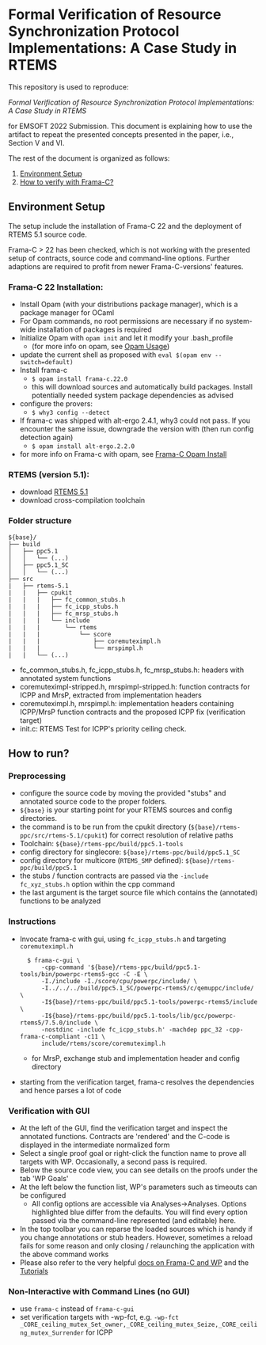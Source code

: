 # Formal Verification of Resource Synchronization Protocol Implementations: A Case Study in RTEMS

This repository is used to reproduce:

_Formal Verification of Resource Synchronization Protocol Implementations: A Case Study in RTEMS_

for EMSOFT 2022 Submission. This document is explaining how to use the artifact to repeat the presented concepts presented in the paper, i.e., Section V and VI.

The rest of the document is organized as follows:
1. [Environment Setup](#environment-setup)
2. [How to verify with Frama-C?](#how-to-run)

## Environment Setup

The setup include the installation of Frama-C 22 and the deployment of RTEMS 5.1 source code. 

Frama-C > 22 has been checked, which is not working with the presented setup of contracts, source code and command-line options. Further adaptions are required to profit from newer Frama-C-versions' features.

### Frama-C 22 Installation:
  - Install Opam (with your distributions package manager), which is a package manager for OCaml
- For Opam commands, no root permissions are necessary if no system-wide installation of packages is required
- Initialize Opam with `opam init` and let it modify your .bash_profile
  - (for more info on opam, see [Opam Usage](https://opam.ocaml.org/doc/Usage.html))
- update the current shell as proposed with `eval $(opam env --switch=default)`
- Install frama-c
  - `$ opam install frama-c.22.0`
  - this will download sources and automatically build packages. Install potentially needed system package dependencies as advised
- configure the provers:
  - `$ why3 config --detect`
- If frama-c was shipped with alt-ergo 2.4.1, why3 could not pass. If you encounter the same issue, downgrade the version with (then run config detection again)
  - `$ opam install alt-ergo.2.2.0`
- for more info on Frama-c with opam, see [Frama-C Opam Install](https://git.frama-c.com/pub/frama-c/blob/master/INSTALL.md)

### RTEMS (version 5.1):
  - download [RTEMS 5.1](https://ftp.rtems.org/pub/rtems/releases/5/5.1/)
  - download cross-compilation toolchain

### Folder structure

```
${base}/
├── build
│   ├── ppc5.1
│   │   └── (...)
│   ├── ppc5.1_SC
│   │   └── (...)
├── src
|   ├── rtems-5.1
|   |   ├── cpukit
|   |   |   ├── fc_common_stubs.h
|   |   |   ├── fc_icpp_stubs.h
|   |   |   ├── fc_mrsp_stubs.h
|   |   |   └── include
|   |   |       └── rtems
|   |   |           └── score
|   |   |               ├── coremuteximpl.h
|   |   |               └── mrspimpl.h
|   |   └── (...)
```
- fc_common_stubs.h, fc_icpp_stubs.h, fc_mrsp_stubs.h: headers with annotated system functions
- coremuteximpl-stripped.h, mrspimpl-stripped.h: function contracts for ICPP and MrsP, extracted from implementation headers
- coremuteximpl.h, mrspimpl.h: implementation headers containing ICPP/MrsP function contracts and the proposed ICPP fix (verification target)
- init.c: RTEMS Test for ICPP's priority ceiling check.

## How to run?

### Preprocessing
- configure the source code by moving the provided "stubs" and annotated source code to the proper folders.
- `${base}` is your starting point for your RTEMS sources and config directories. 
- the command is to be run from the cpukit directory (`${base}/rtems-ppc/src/rtems-5.1/cpukit`) for correct resolution of relative paths
- Toolchain: `${base}/rtems-ppc/build/ppc5.1-tools`
- config directory for singlecore: `${base}/rtems-ppc/build/ppc5.1_SC`
- config directory for multicore (`RTEMS_SMP` defined): `${base}/rtems-ppc/build/ppc5.1`
- the stubs / function contracts are passed via the `-include fc_xyz_stubs.h` option within the cpp command
- the last argument is the target source file which contains the (annotated) functions to be analyzed

### Instructions

- Invocate frama-c with gui, using `fc_icpp_stubs.h` and targeting `coremuteximpl.h`

        $ frama-c-gui \
            -cpp-command '${base}/rtems-ppc/build/ppc5.1-tools/bin/powerpc-rtems5-gcc -C -E \
            -I./include -I./score/cpu/powerpc/include/ \
            -I../../../build/ppc5.1_SC/powerpc-rtems5/c/qemuppc/include/ \
            -I${base}/rtems-ppc/build/ppc5.1-tools/powerpc-rtems5/include \
            -I${base}/rtems-ppc/build/ppc5.1-tools/lib/gcc/powerpc-rtems5/7.5.0/include \
            -nostdinc -include fc_icpp_stubs.h' -machdep ppc_32 -cpp-frama-c-compliant -c11 \
            include/rtems/score/coremuteximpl.h
  - for MrsP, exchange stub and implementation header and config directory
- starting from the verification target, frama-c resolves the dependencies and hence parses a lot of code

### Verification with GUI
- At the left of the GUI, find the verification target and inspect the annotated functions. Contracts are 'rendered' and the C-code is displayed in the intermediate normalized form
- Select a single proof goal or right-click the function name to prove all targets with WP. Occasionally, a second pass is required.
- Below the source code view, you can see details on the proofs under the tab 'WP Goals'
- At the left below the function list, WP's parameters such as timeouts can be configured
  - All config options are accessible via Analyses->Analyses. Options highlighted blue differ from the defaults. You will find every option passed via the command-line represented (and editable) here.
- In the top toolbar you can reparse the loaded sources which is handy if you change annotations or stub headers. However, sometimes a reload fails for some reason and only closing / relaunching the application with the above command works
- Please also refer to the very helpful [docs on Frama-C and WP](https://frama-c.com/fc-versions/titanium.html) and the [Tutorials](https://frama-c.com/html/tutorials.html)

### Non-Interactive with Command Lines (no GUI)

- use `frama-c` instead of `frama-c-gui`
- set verification targets with -wp-fct, e.g. `-wp-fct _CORE_ceiling_mutex_Set_owner,_CORE_ceiling_mutex_Seize,_CORE_ceiling_mutex_Surrender` for ICPP



